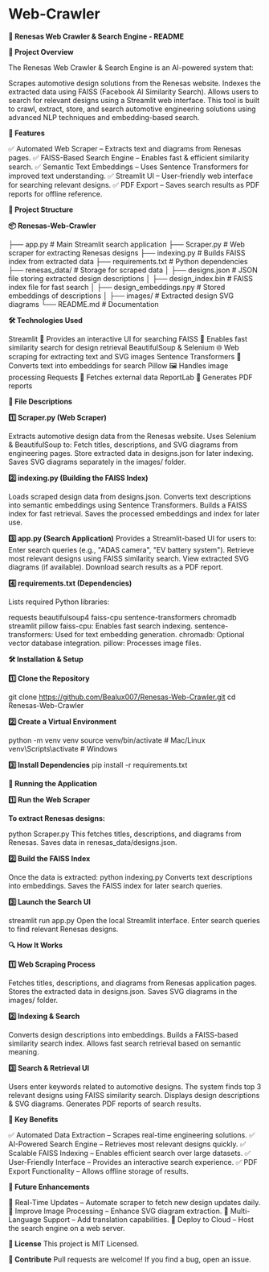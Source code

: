# Web-Crawler

**🚀 Renesas Web Crawler & Search Engine - README**


**📌 Project Overview**

The Renesas Web Crawler & Search Engine is an AI-powered system that:

Scrapes automotive design solutions from the Renesas website.
Indexes the extracted data using FAISS (Facebook AI Similarity Search).
Allows users to search for relevant designs using a Streamlit web interface.
This tool is built to crawl, extract, store, and search automotive engineering solutions using advanced NLP techniques and embedding-based search.

**🚀 Features**

✅ Automated Web Scraper – Extracts text and diagrams from Renesas pages.
✅ FAISS-Based Search Engine – Enables fast & efficient similarity search.
✅ Semantic Text Embeddings – Uses Sentence Transformers for improved text understanding.
✅ Streamlit UI – User-friendly web interface for searching relevant designs.
✅ PDF Export – Saves search results as PDF reports for offline reference.

**📂 Project Structure**

**📦 Renesas-Web-Crawler**

├── app.py                # Main Streamlit search application
├── Scraper.py            # Web scraper for extracting Renesas designs
├── indexing.py           # Builds FAISS index from extracted data
├── requirements.txt      # Python dependencies
├── renesas_data/         # Storage for scraped data
│   ├── designs.json      # JSON file storing extracted design descriptions
│   ├── design_index.bin  # FAISS index file for fast search
│   ├── design_embeddings.npy  # Stored embeddings of descriptions
│   ├── images/           # Extracted design SVG diagrams
└── README.md             # Documentation

**🛠 Technologies Used**

Streamlit 🎨	Provides an interactive UI for searching
FAISS 🚀	Enables fast similarity search for design retrieval
BeautifulSoup & Selenium 🌐	Web scraping for extracting text and SVG images
Sentence Transformers 🧠	Converts text into embeddings for search
Pillow 🖼️	Handles image processing
Requests 🔄	Fetches external data
ReportLab 📄	Generates PDF reports

**📜 File Descriptions**

**1️⃣ Scraper.py (Web Scraper)**

Extracts automotive design data from the Renesas website.
Uses Selenium & BeautifulSoup to:
Fetch titles, descriptions, and SVG diagrams from engineering pages.
Store extracted data in designs.json for later indexing.
Saves SVG diagrams separately in the images/ folder.

**2️⃣ indexing.py (Building the FAISS Index)**

Loads scraped design data from designs.json.
Converts text descriptions into semantic embeddings using Sentence Transformers.
Builds a FAISS index for fast retrieval.
Saves the processed embeddings and index for later use.

**3️⃣ app.py (Search Application)**
Provides a Streamlit-based UI for users to:
Enter search queries (e.g., "ADAS camera", "EV battery system").
Retrieve most relevant designs using FAISS similarity search.
View extracted SVG diagrams (if available).
Download search results as a PDF report.

**4️⃣ requirements.txt (Dependencies)**

Lists required Python libraries:

requests
beautifulsoup4
faiss-cpu
sentence-transformers
chromadb
streamlit
pillow
faiss-cpu: Enables fast search indexing.
sentence-transformers: Used for text embedding generation.
chromadb: Optional vector database integration.
pillow: Processes image files.

**🛠 Installation & Setup**

**1️⃣ Clone the Repository**

git clone https://github.com/Bealux007/Renesas-Web-Crawler.git
cd Renesas-Web-Crawler

**2️⃣ Create a Virtual Environment**

python -m venv venv
source venv/bin/activate  # Mac/Linux
venv\Scripts\activate  # Windows

**3️⃣ Install Dependencies**
pip install -r requirements.txt

**🚀 Running the Application**

**1️⃣ Run the Web Scraper**

**To extract Renesas designs:**

python Scraper.py
This fetches titles, descriptions, and diagrams from Renesas.
Saves data in renesas_data/designs.json.

**2️⃣ Build the FAISS Index**

Once the data is extracted:
python indexing.py
Converts text descriptions into embeddings.
Saves the FAISS index for later search queries.

**3️⃣ Launch the Search UI**

streamlit run app.py
Open the local Streamlit interface.
Enter search queries to find relevant Renesas designs.

**🔍 How It Works**

**1️⃣ Web Scraping Process**

Fetches titles, descriptions, and diagrams from Renesas application pages.
Stores the extracted data in designs.json.
Saves SVG diagrams in the images/ folder.

**2️⃣ Indexing & Search**

Converts design descriptions into embeddings.
Builds a FAISS-based similarity search index.
Allows fast search retrieval based on semantic meaning.

**3️⃣ Search & Retrieval UI**

Users enter keywords related to automotive designs.
The system finds top 3 relevant designs using FAISS similarity search.
Displays design descriptions & SVG diagrams.
Generates PDF reports of search results.

**🌟 Key Benefits**

✅ Automated Data Extraction – Scrapes real-time engineering solutions.
✅ AI-Powered Search Engine – Retrieves most relevant designs quickly.
✅ Scalable FAISS Indexing – Enables efficient search over large datasets.
✅ User-Friendly Interface – Provides an interactive search experience.
✅ PDF Export Functionality – Allows offline storage of results.

**🔮 Future Enhancements**

🔹 Real-Time Updates – Automate scraper to fetch new design updates daily.
🔹 Improve Image Processing – Enhance SVG diagram extraction.
🔹 Multi-Language Support – Add translation capabilities.
🔹 Deploy to Cloud – Host the search engine on a web server.

**📜 License**
This project is MIT Licensed.

**🔗 Contribute**
Pull requests are welcome! If you find a bug, open an issue.

